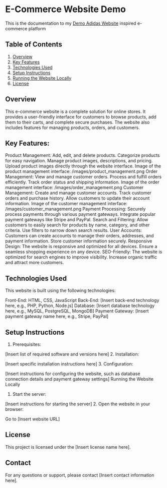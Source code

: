 
# E-Commerce Website Demo
This is the documentation to my [Demo Adidas Website](https://demo-adidas.vercel.app) inspired e-commerce platform

## Table of Contents

1. [Overview](#example)
2. [Key Features](#key-features)
3. [Technologies Used](#technologies-used)
4. [Setup Instructions](#setup-instructions)
5. [Running the Website Locally](#running-the-website-locally)
6. [License](#License)

## Overview
This e-commerce website is a complete solution for online stores. It provides a user-friendly interface for customers to browse products, add them to their carts, and complete secure purchases. The website also includes features for managing products, orders, and customers.

## Key Features:

Product Management:
Add, edit, and delete products.
Categorize products for easy navigation.
Manage product images, descriptions, and pricing.
Upload product images directly through the website interface. Image of the product management interface: /images/product_management.png
Order Management:
View and manage customer orders.
Process and fulfill orders efficiently.
Track order status and shipping information. Image of the order management interface: /images/order_management.png
Customer Management:
Create and manage customer accounts.
Track customer orders and purchase history.
Allow customers to update their account information. Image of the customer management interface: /images/customer_management.png
Payment Processing:
Securely process payments through various payment gateways.
Integrate popular payment gateways like Stripe and PayPal.
Search and Filtering:
Allow customers to easily search for products by name, category, and other criteria.
Use filters to narrow down search results.
User Accounts:
Customers can create accounts to manage their orders, addresses, and payment information.
Store customer information securely.
Responsive Design:
The website is responsive and optimized for all devices.
Ensure a seamless shopping experience on any device.
SEO-Friendly:
The website is optimized for search engines to improve visibility.
Increase organic traffic and attract more customers.

## Technologies Used
This website is built using the following technologies:

Front-End: HTML, CSS, JavaScript
Back-End: [Insert back-end technology here, e.g., PHP, Python, Node.js]
Database: [Insert database technology here, e.g., MySQL, PostgreSQL, MongoDB]
Payment Gateway: [Insert payment gateway name here, e.g., Stripe, PayPal]

## Setup Instructions
1. Prerequisites:

[Insert list of required software and versions here]
2. Installation:

[Insert specific installation instructions here]
3. Configuration:

[Insert instructions for configuring the website, such as database connection details and payment gateway settings]
Running the Website Locally
1. Start the server:

[Insert instructions for starting the server]
2. Open the website in your browser:

Go to [Insert website URL]

## License
This project is licensed under the [Insert license name here].

## Contact
For any questions or support, please contact [Insert contact information here].